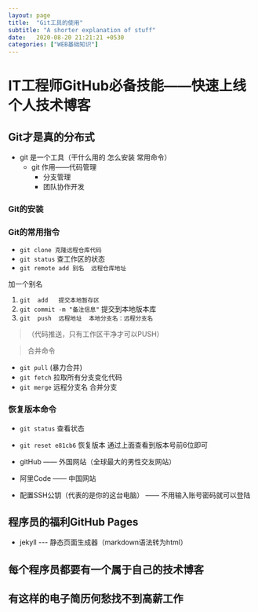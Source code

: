 ```yaml
---
layout: page
title:  "Git工具的使用"
subtitle: "A shorter explanation of stuff"
date:   2020-08-20 21:21:21 +0530
categories: ["WEB基础知识"]
---
```



# IT工程师GitHub必备技能——快速上线个人技术博客
## Git才是真的分布式
- git 是一个工具（干什么用的 怎么安装 常用命令）
    - git 作用——代码管理
        - 分支管理
        - 团队协作开发

### Git的安装

### Git的常用指令
 - `git clone 克隆远程仓库代码`
 - `git status`  查工作区的状态
 - `git remote add 别名  远程仓库地址`

加一个别名
 1. `git  add   提交本地暂存区`
 2. `git commit -m "备注信息"` 提交到本地版本库
 3. `git  push  远程地址  本地分支名：远程分支名`     
>（代码推送，只有工作区干净才可以PUSH）


>  合并命令

- `git pull` (暴力合并)
- `git fetch` 拉取所有分支变化代码
- `git merge` 远程分支名 合并分支

### 恢复版本命令
- `git status` 查看状态
- `git reset e81cb6` 恢复版本 通过上面查看到版本号前6位即可


- gitHub —— 外国网站（全球最大的男性交友网站）
- 阿里Code —— 中国网站
- 配置SSH公钥（代表的是你的这台电脑） —— 不用输入账号密码就可以登陆


## 程序员的福利GitHub Pages
- jekyll --- 静态页面生成器（markdown语法转为html）
## 每个程序员都要有一个属于自己的技术博客
## 有这样的电子简历何愁找不到高薪工作